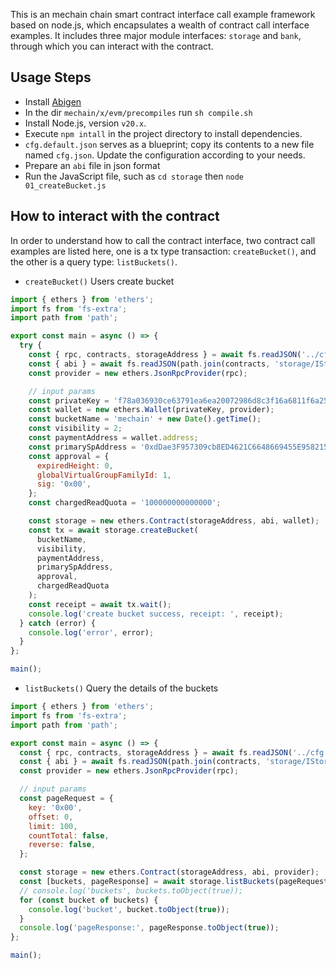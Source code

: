 

This is an mechain chain smart contract interface call example framework based on node.js, which encapsulates a wealth of contract call interface examples. It includes three major module interfaces: `storage` and `bank`, through which you can interact with the contract.

## Usage Steps
- Install [Abigen](https://geth.ethereum.org/docs/tools/abigen)
- In the dir `mechain/x/evm/precompiles` run `sh compile.sh`
- Install Node.js, version `v20.x`.
- Execute `npm intall` in the project directory to install dependencies.
- `cfg.default.json` serves as a blueprint; copy its contents to a new file named `cfg.json`. Update the configuration according to your needs.
- Prepare an `abi` file in json format
- Run the JavaScript file, such as `cd storage` then `node 01_createBucket.js`



## How to interact with the contract

In order to understand how to call the contract interface, two contract call examples are listed here, one is a tx type transaction: `createBucket()`, and the other is a query type: `listBuckets()`.

- `createBucket()` Users create bucket

```javascript
import { ethers } from 'ethers';
import fs from 'fs-extra';
import path from 'path';

export const main = async () => {
  try {
    const { rpc, contracts, storageAddress } = await fs.readJSON('../cfg.json');
    const { abi } = await fs.readJSON(path.join(contracts, 'storage/IStorage.sol/IStorage.json'));
    const provider = new ethers.JsonRpcProvider(rpc);

    // input params
    const privateKey = 'f78a036930ce63791ea6ea20072986d8c3f16a6811f6a2583b0787c45086f769';
    const wallet = new ethers.Wallet(privateKey, provider);
    const bucketName = 'mechain' + new Date().getTime();
    const visibility = 2;
    const paymentAddress = wallet.address;
    const primarySpAddress = '0xdDae3F957309cb8ED4621C6648669455E958215B';
    const approval = {
      expiredHeight: 0,
      globalVirtualGroupFamilyId: 1,
      sig: '0x00',
    };
    const chargedReadQuota = '100000000000000';

    const storage = new ethers.Contract(storageAddress, abi, wallet);
    const tx = await storage.createBucket(
      bucketName,
      visibility,
      paymentAddress,
      primarySpAddress,
      approval,
      chargedReadQuota
    );
    const receipt = await tx.wait();
    console.log('create bucket success, receipt: ', receipt);
  } catch (error) {
    console.log('error', error);
  }
};

main();

```



- `listBuckets()` Query the details of the buckets

```javascript
import { ethers } from 'ethers';
import fs from 'fs-extra';
import path from 'path';

export const main = async () => {
  const { rpc, contracts, storageAddress } = await fs.readJSON('../cfg.json');
  const { abi } = await fs.readJSON(path.join(contracts, 'storage/IStorage.sol/IStorage.json'));
  const provider = new ethers.JsonRpcProvider(rpc);

  // input params
  const pageRequest = {
    key: '0x00',
    offset: 0,
    limit: 100,
    countTotal: false,
    reverse: false,
  };

  const storage = new ethers.Contract(storageAddress, abi, provider);
  const [buckets, pageResponse] = await storage.listBuckets(pageRequest);
  // console.log('buckets', buckets.toObject(true));
  for (const bucket of buckets) {
    console.log('bucket', bucket.toObject(true));
  }
  console.log('pageResponse:', pageResponse.toObject(true));
};

main();

```